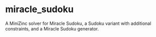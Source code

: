 # miracle_sudoku
A MiniZinc solver for Miracle Sudoku, a Sudoku variant with additional constraints, and a Miracle Sudoku generator.
